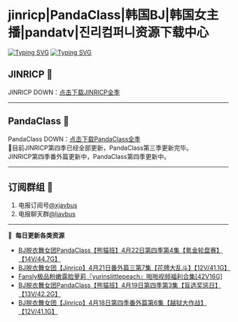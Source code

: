 # jinricp|PandaClass|韩国BJ|韩国女主播|pandatv|진리컴퍼니资源下载中心   
[![Typing SVG](https://readme-typing-svg.herokuapp.com?font=Fira+Code&pause=1000&center=true&vCenter=true&random=true&width=435&lines=所有链接都需要翻墙访问)](https://jinri-cp.neocities.org/free.html)
[![Typing SVG](https://readme-typing-svg.herokuapp.com?font=Fira+Code&pause=1000&center=true&vCenter=true&random=true&width=435&lines=点击进入福利资源下载中心)](https://pandaclass.neocities.org/)
## JINRICP 👋   
JINRICP DOWN：[点击下载JINRICP全季](https://mypikpak.com/s/VODz7HXQoqcX0UrvaXfDtFoPo1)
****
## PandaClass 💯   
PandaClass DOWN：[点击下载PandaClass全季](https://mypikpak.com/s/VOKOTZkoEnkyvCnELVSquM97o1)   
💞目前JINRICP第四季已经全部更新，PandaClass第三季更新完毕。   
JINRICP第四季番外篇更新中，PandaClass第四季更新中。
****
## 订阅群组 🔞
1. 电报订阅号[@xjavbus](https://t.me/xjavbus)
2. 电报聊天群[@ljavbus](https://t.me/ljavbus)
**** 
📕 &nbsp;**每日更新各类资源**
<!-- BLOG-POST-LIST:START -->
- [BJ脱衣舞女团PandaClass【熊猫班】4月22日第四季第4集【氪金轮盘赛】【14V/44.7G】](https://fuli.rulel.com/349.html)
- [BJ脱衣舞女团【Jinricp】4月21日番外篇三第7集【花牌大乱斗】【12V/41.1G】](https://fuli.rulel.com/348.html)
- [Fansly极品粉嫩露脸萝莉『yurinslittlepeach』啪啪视频福利合集[42V16G]](https://fuli.rulel.com/347.html)
- [BJ脱衣舞女团PandaClass【熊猫班】4月19日第四季第3集【盲选奖惩日】【13V/42.2G】](https://fuli.rulel.com/346.html)
- [BJ脱衣舞女团【Jinricp】4月18日第四季番外篇第6集【越狱大作战】【12V/41.1G】](https://fuli.rulel.com/344.html)
<!-- BLOG-POST-LIST:END -->
